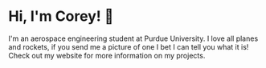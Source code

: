# Hi, I'm Corey! :rocket:

I'm an aerospace engineering student at Purdue University. 
I love all planes and rockets, if you send me a picture of one I bet I can tell you what it is! Check out my website for more information on my projects.
